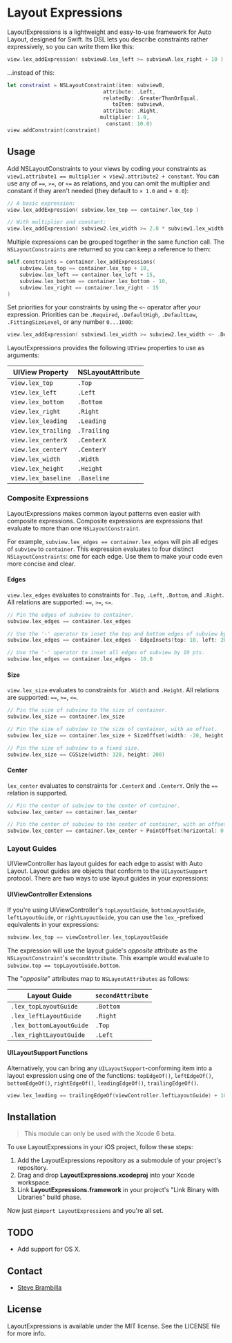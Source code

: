 # Layout Expressions

LayoutExpressions is a lightweight and easy-to-use framework for Auto Layout, designed for Swift.
Its DSL lets you describe constraints rather expressively, so you can write them like this:

```swift
view.lex_addExpression( subviewB.lex_left >= subviewA.lex_right + 10 )
```

...instead of this:

```swift
let constraint = NSLayoutConstraint(item: subviewB,
                               attribute: .Left,
                               relatedBy: .GreaterThanOrEqual,
                                  toItem: subviewA,
                               attribute: .Right,
                              multiplier: 1.0,
                                constant: 10.0)
view.addConstraint(constraint)
```

## Usage

Add NSLayoutConstraints to your views by coding your constraints as `view1.attribute1 == multiplier × view2.attribute2 + constant`.
You can use any of `==`, `>=`, or `<=` as relations, and you can omit the multiplier and constant if they aren't needed (they default to `× 1.0` and `+ 0.0`):

```swift
// A basic expression:
view.lex_addExpression( subview.lex_top == container.lex_top )

// With multiplier and constant:
view.lex_addExpression( subview2.lex_width >= 2.0 * subview1.lex_width + 10 )
```

Multiple expressions can be grouped together in the same function call. The `NSLayoutConstraints` are returned so you can keep a reference to them:

```swift
self.constraints = container.lex_addExpressions(
    subview.lex_top == container.lex_top + 10,
    subview.lex_left == container.lex_left + 15,
    subview.lex_bottom == container.lex_bottom - 10,
    subview.lex_right == container.lex_right - 15
)
```

Set priorities for your constraints by using the `<~` operator after your expression. Priorities can be `.Required`, `.DefaultHigh`, `.DefaultLow`, `.FittingSizeLevel`, or any number `0...1000`:

```swift
view.lex_addExpression( subview1.lex_width >= subview2.lex_width <~ .DefaultHigh )
```

LayoutExpressions provides the following `UIView` properties to use as arguments:

UIView Property        | NSLayoutAttribute
-----------------------|------------------
`view.lex_top`         | `.Top`
`view.lex_left`        | `.Left`
`view.lex_bottom`      | `.Bottom`
`view.lex_right`       | `.Right`
`view.lex_leading`     | `.Leading`
`view.lex_trailing`    | `.Trailing`
`view.lex_centerX`     | `.CenterX`
`view.lex_centerY`     | `.CenterY`
`view.lex_width`       | `.Width`
`view.lex_height`      | `.Height`
`view.lex_baseline`    | `.Baseline`

### Composite Expressions

LayoutExpressions makes common layout patterns even easier with composite expressions.
Composite expressions are expressions that evaluate to more than one `NSLayoutConstraint`.

For example, `subview.lex_edges == container.lex_edges` will pin all edges of `subview` to `container`. 
This expression evaluates to four distinct `NSLayoutConstraints`: one for each edge. Use them to make your code even more concise and clear.

#### Edges

`view.lex_edges` evaluates to constraints for `.Top`, `.Left`, `.Bottom`, and `.Right`. All relations are supported: `==`, `>=`, `<=`.

```swift
// Pin the edges of subview to container.
subview.lex_edges == container.lex_edges

// Use the '-' operator to inset the top and bottom edges of subview by 10 pts, and the right and left edges by 20 pts.
subview.lex_edges == container.lex_edges - EdgeInsets(top: 10, left: 20, bottom: 10, right: 20)

// Use the '-' operator to inset all edges of subview by 10 pts.
subview.lex_edges == container.lex_edges - 10.0
```

#### Size

`view.lex_size` evaluates to constraints for `.Width` and `.Height`. All relations are supported: `==`, `>=`, `<=`.

```swift
// Pin the size of subview to the size of container.
subview.lex_size == container.lex_size

// Pin the size of subview to the size of container, with an offset.
subview.lex_size == container.lex_size + SizeOffset(width: -20, height: -10)

// Pin the size of subview to a fixed size.
subview.lex_size == CGSize(width: 320, height: 200)
```

#### Center

`lex_center` evaluates to constraints for `.CenterX` and `.CenterY`. Only the `==` relation is supported.

```swift
// Pin the center of subview to the center of container.
subview.lex_center == container.lex_center

// Pin the center of subview to the center of container, with an offset.
subview.lex_center == container.lex_center + PointOffset(horizontal: 0, vertical: -10)
```

### Layout Guides

UIViewController has layout guides for each edge to assist with Auto Layout. Layout guides are objects that conform to the `UILayoutSupport` protocol.
There are two ways to use layout guides in your expressions:

#### UIViewController Extensions

If you're using UIViewController's `topLayoutGuide`, `bottomLayoutGuide`, `leftLayoutGuide`, or `rightLayoutGuide`, you can use the `lex_`-prefixed equivalents in your expressions:

```swift
subview.lex_top == viewController.lex_topLayoutGuide
```

The expression will use the layout guide's _opposite_ attribute as the `NSLayoutConstraint`'s `secondAttribute`. This example would evaluate to `subview.top == topLayoutGuide.bottom`.

The "_opposite_" attributes map to `NSLayoutAttributes` as follows:

Layout Guide                | `secondAttribute`
----------------------------|-----------------------------
`.lex_topLayoutGuide`       | `.Bottom`
`.lex_leftLayoutGuide`      | `.Right`
`.lex_bottomLayoutGuide`    | `.Top`
`.lex_rightLayoutGuide`     | `.Left`

#### UILayoutSupport Functions

Alternatively, you can bring any `UILayoutSupport`-conforming item into a layout expression using one of the functions: `topEdgeOf()`, `leftEdgeOf()`, `bottomEdgeOf()`, `rightEdgeOf()`, `leadingEdgeOf()`, `trailingEdgeOf()`.

```swift
view.lex_leading == trailingEdgeOf(viewController.leftLayoutGuide) + 10
```

## Installation

> This module can only be used with the Xcode 6 beta.

To use LayoutExpressions in your iOS project, follow these steps:

1. Add the LayoutExpressions repository as a submodule of your project's repository.
2. Drag and drop **LayoutExpressions.xcodeproj** into your Xcode workspace.
3. Link **LayoutExpressions.framework** in your project's "Link Binary with Libraries" build phase.

Now just `@import LayoutExpressions` and you're all set.

## TODO

- Add support for OS X.

## Contact

- [Steve Brambilla](http://github.com/stevebrambilla)

## License

LayoutExpressions is available under the MIT license. See the LICENSE file for more info.